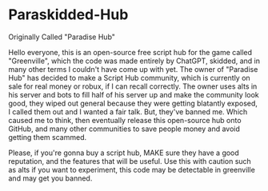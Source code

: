 # Paraskidded-Hub
Originally Called "Paradise Hub"

Hello everyone, this is an open-source free script hub for the game called "Greenville", which the code was made entirely by ChatGPT, skidded, and in many other terms I couldn't have come up with yet.
The owner of "Paradise Hub" has decided to make a Script Hub community, which is currently on sale for real money or robux, if I can recall correctly. The owner uses alts in his server and bots to fill half of his server up and make the community look good, they wiped out general because they were getting blatantly exposed, I called them out and I wanted a fair talk. But, they've banned me. Which caused me to think, then eventually release this open-source hub onto GitHub, and many other communities to save people money and avoid getting them scammed.

Please, if you're gonna buy a script hub, MAKE sure they have a good reputation, and the features that will be useful. Use this with caution such as alts if you want to experiment, this code may be detectable in greenville and may get you banned.
